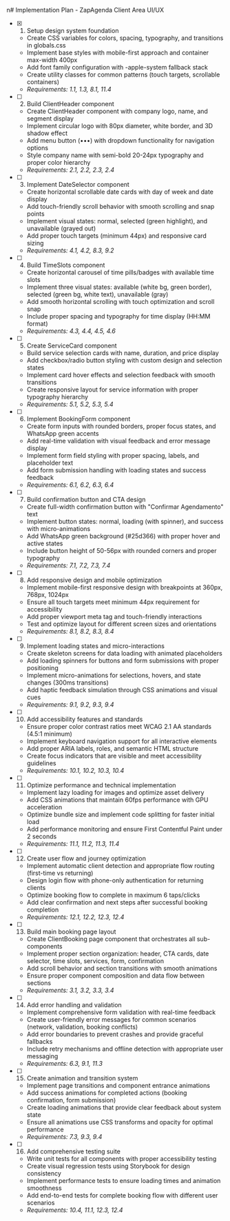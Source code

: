 n# Implementation Plan - ZapAgenda Client Area UI/UX

- [x] 1. Setup design system foundation


  - Create CSS variables for colors, spacing, typography, and transitions in globals.css
  - Implement base styles with mobile-first approach and container max-width 400px
  - Add font family configuration with -apple-system fallback stack
  - Create utility classes for common patterns (touch targets, scrollable containers)
  - _Requirements: 1.1, 1.3, 8.1, 11.4_



- [ ] 2. Build ClientHeader component
  - Create ClientHeader component with company logo, name, and segment display
  - Implement circular logo with 80px diameter, white border, and 3D shadow effect
  - Add menu button (•••) with dropdown functionality for navigation options
  - Style company name with semi-bold 20-24px typography and proper color hierarchy
  - _Requirements: 2.1, 2.2, 2.3, 2.4_

- [ ] 3. Implement DateSelector component
  - Create horizontal scrollable date cards with day of week and date display
  - Add touch-friendly scroll behavior with smooth scrolling and snap points
  - Implement visual states: normal, selected (green highlight), and unavailable (grayed out)
  - Add proper touch targets (minimum 44px) and responsive card sizing
  - _Requirements: 4.1, 4.2, 8.3, 9.2_

- [ ] 4. Build TimeSlots component
  - Create horizontal carousel of time pills/badges with available time slots
  - Implement three visual states: available (white bg, green border), selected (green bg, white text), unavailable (gray)
  - Add smooth horizontal scrolling with touch optimization and scroll snap
  - Include proper spacing and typography for time display (HH:MM format)
  - _Requirements: 4.3, 4.4, 4.5, 4.6_

- [ ] 5. Create ServiceCard component
  - Build service selection cards with name, duration, and price display
  - Add checkbox/radio button styling with custom design and selection states
  - Implement card hover effects and selection feedback with smooth transitions
  - Create responsive layout for service information with proper typography hierarchy
  - _Requirements: 5.1, 5.2, 5.3, 5.4_

- [ ] 6. Implement BookingForm component
  - Create form inputs with rounded borders, proper focus states, and WhatsApp green accents
  - Add real-time validation with visual feedback and error message display
  - Implement form field styling with proper spacing, labels, and placeholder text
  - Add form submission handling with loading states and success feedback
  - _Requirements: 6.1, 6.2, 6.3, 6.4_

- [ ] 7. Build confirmation button and CTA design
  - Create full-width confirmation button with "Confirmar Agendamento" text
  - Implement button states: normal, loading (with spinner), and success with micro-animations
  - Add WhatsApp green background (#25d366) with proper hover and active states
  - Include button height of 50-56px with rounded corners and proper typography
  - _Requirements: 7.1, 7.2, 7.3, 7.4_

- [ ] 8. Add responsive design and mobile optimization
  - Implement mobile-first responsive design with breakpoints at 360px, 768px, 1024px
  - Ensure all touch targets meet minimum 44px requirement for accessibility
  - Add proper viewport meta tag and touch-friendly interactions
  - Test and optimize layout for different screen sizes and orientations
  - _Requirements: 8.1, 8.2, 8.3, 8.4_

- [ ] 9. Implement loading states and micro-interactions
  - Create skeleton screens for data loading with animated placeholders
  - Add loading spinners for buttons and form submissions with proper positioning
  - Implement micro-animations for selections, hovers, and state changes (300ms transitions)
  - Add haptic feedback simulation through CSS animations and visual cues
  - _Requirements: 9.1, 9.2, 9.3, 9.4_

- [ ] 10. Add accessibility features and standards
  - Ensure proper color contrast ratios meet WCAG 2.1 AA standards (4.5:1 minimum)
  - Implement keyboard navigation support for all interactive elements
  - Add proper ARIA labels, roles, and semantic HTML structure
  - Create focus indicators that are visible and meet accessibility guidelines
  - _Requirements: 10.1, 10.2, 10.3, 10.4_

- [ ] 11. Optimize performance and technical implementation
  - Implement lazy loading for images and optimize asset delivery
  - Add CSS animations that maintain 60fps performance with GPU acceleration
  - Optimize bundle size and implement code splitting for faster initial load
  - Add performance monitoring and ensure First Contentful Paint under 2 seconds
  - _Requirements: 11.1, 11.2, 11.3, 11.4_

- [ ] 12. Create user flow and journey optimization
  - Implement automatic client detection and appropriate flow routing (first-time vs returning)
  - Design login flow with phone-only authentication for returning clients
  - Optimize booking flow to complete in maximum 6 taps/clicks
  - Add clear confirmation and next steps after successful booking completion
  - _Requirements: 12.1, 12.2, 12.3, 12.4_

- [ ] 13. Build main booking page layout
  - Create ClientBooking page component that orchestrates all sub-components
  - Implement proper section organization: header, CTA cards, date selector, time slots, services, form, confirmation
  - Add scroll behavior and section transitions with smooth animations
  - Ensure proper component composition and data flow between sections
  - _Requirements: 3.1, 3.2, 3.3, 3.4_

- [ ] 14. Add error handling and validation
  - Implement comprehensive form validation with real-time feedback
  - Create user-friendly error messages for common scenarios (network, validation, booking conflicts)
  - Add error boundaries to prevent crashes and provide graceful fallbacks
  - Include retry mechanisms and offline detection with appropriate user messaging
  - _Requirements: 6.3, 9.1, 11.3_

- [ ] 15. Create animation and transition system
  - Implement page transitions and component entrance animations
  - Add success animations for completed actions (booking confirmation, form submission)
  - Create loading animations that provide clear feedback about system state
  - Ensure all animations use CSS transforms and opacity for optimal performance
  - _Requirements: 7.3, 9.3, 9.4_

- [ ] 16. Add comprehensive testing suite
  - Write unit tests for all components with proper accessibility testing
  - Create visual regression tests using Storybook for design consistency
  - Implement performance tests to ensure loading times and animation smoothness
  - Add end-to-end tests for complete booking flow with different user scenarios
  - _Requirements: 10.4, 11.1, 12.3, 12.4_